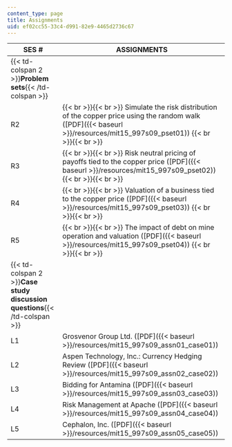 ```yaml
---
content_type: page
title: Assignments
uid: ef02cc55-33c4-d991-82e9-4465d2736c67
---
```


| SES # | ASSIGNMENTS |
| --- | --- |
| {{< td-colspan 2 >}}**Problem sets**{{< /td-colspan >}} ||
| R2 |  {{< br >}}{{< br >}} Simulate the risk distribution of the copper price using the random walk ([PDF]({{< baseurl >}}/resources/mit15_997s09_pset01)) {{< br >}}{{< br >}}  |
| R3 |  {{< br >}}{{< br >}} Risk neutral pricing of payoffs tied to the copper price ([PDF]({{< baseurl >}}/resources/mit15_997s09_pset02)) {{< br >}}{{< br >}}  |
| R4 |  {{< br >}}{{< br >}} Valuation of a business tied to the copper price ([PDF]({{< baseurl >}}/resources/mit15_997s09_pset03)) {{< br >}}{{< br >}}  |
| R5 |  {{< br >}}{{< br >}} The impact of debt on mine operation and valuation ([PDF]({{< baseurl >}}/resources/mit15_997s09_pset04)) {{< br >}}{{< br >}}  |
| {{< td-colspan 2 >}}**Case study discussion questions**{{< /td-colspan >}} ||
| L1 | Grosvenor Group Ltd. ([PDF]({{< baseurl >}}/resources/mit15_997s09_assn01_case01)) |
| L2 | Aspen Technology, Inc.: Currency Hedging Review ([PDF]({{< baseurl >}}/resources/mit15_997s09_assn02_case02)) |
| L3 | Bidding for Antamina ([PDF]({{< baseurl >}}/resources/mit15_997s09_assn03_case03)) |
| L4 | Risk Management at Apache ([PDF]({{< baseurl >}}/resources/mit15_997s09_assn04_case04)) |
| L5 | Cephalon, Inc. ([PDF]({{< baseurl >}}/resources/mit15_997s09_assn05_case05))
